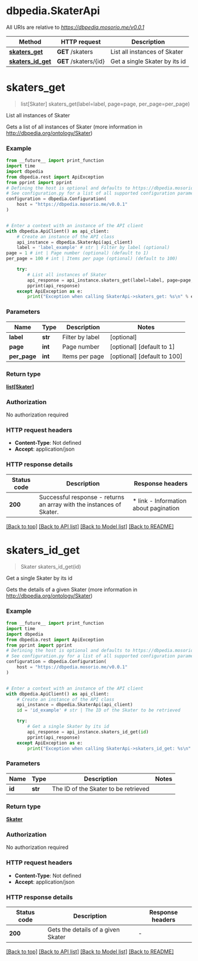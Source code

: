 # dbpedia.SkaterApi

All URIs are relative to *https://dbpedia.mosorio.me/v0.0.1*

Method | HTTP request | Description
------------- | ------------- | -------------
[**skaters_get**](SkaterApi.md#skaters_get) | **GET** /skaters | List all instances of Skater
[**skaters_id_get**](SkaterApi.md#skaters_id_get) | **GET** /skaters/{id} | Get a single Skater by its id


# **skaters_get**
> list[Skater] skaters_get(label=label, page=page, per_page=per_page)

List all instances of Skater

Gets a list of all instances of Skater (more information in http://dbpedia.org/ontology/Skater)

### Example

```python
from __future__ import print_function
import time
import dbpedia
from dbpedia.rest import ApiException
from pprint import pprint
# Defining the host is optional and defaults to https://dbpedia.mosorio.me/v0.0.1
# See configuration.py for a list of all supported configuration parameters.
configuration = dbpedia.Configuration(
    host = "https://dbpedia.mosorio.me/v0.0.1"
)


# Enter a context with an instance of the API client
with dbpedia.ApiClient() as api_client:
    # Create an instance of the API class
    api_instance = dbpedia.SkaterApi(api_client)
    label = 'label_example' # str | Filter by label (optional)
page = 1 # int | Page number (optional) (default to 1)
per_page = 100 # int | Items per page (optional) (default to 100)

    try:
        # List all instances of Skater
        api_response = api_instance.skaters_get(label=label, page=page, per_page=per_page)
        pprint(api_response)
    except ApiException as e:
        print("Exception when calling SkaterApi->skaters_get: %s\n" % e)
```

### Parameters

Name | Type | Description  | Notes
------------- | ------------- | ------------- | -------------
 **label** | **str**| Filter by label | [optional] 
 **page** | **int**| Page number | [optional] [default to 1]
 **per_page** | **int**| Items per page | [optional] [default to 100]

### Return type

[**list[Skater]**](Skater.md)

### Authorization

No authorization required

### HTTP request headers

 - **Content-Type**: Not defined
 - **Accept**: application/json

### HTTP response details
| Status code | Description | Response headers |
|-------------|-------------|------------------|
**200** | Successful response - returns an array with the instances of Skater. |  * link - Information about pagination <br>  |

[[Back to top]](#) [[Back to API list]](../README.md#documentation-for-api-endpoints) [[Back to Model list]](../README.md#documentation-for-models) [[Back to README]](../README.md)

# **skaters_id_get**
> Skater skaters_id_get(id)

Get a single Skater by its id

Gets the details of a given Skater (more information in http://dbpedia.org/ontology/Skater)

### Example

```python
from __future__ import print_function
import time
import dbpedia
from dbpedia.rest import ApiException
from pprint import pprint
# Defining the host is optional and defaults to https://dbpedia.mosorio.me/v0.0.1
# See configuration.py for a list of all supported configuration parameters.
configuration = dbpedia.Configuration(
    host = "https://dbpedia.mosorio.me/v0.0.1"
)


# Enter a context with an instance of the API client
with dbpedia.ApiClient() as api_client:
    # Create an instance of the API class
    api_instance = dbpedia.SkaterApi(api_client)
    id = 'id_example' # str | The ID of the Skater to be retrieved

    try:
        # Get a single Skater by its id
        api_response = api_instance.skaters_id_get(id)
        pprint(api_response)
    except ApiException as e:
        print("Exception when calling SkaterApi->skaters_id_get: %s\n" % e)
```

### Parameters

Name | Type | Description  | Notes
------------- | ------------- | ------------- | -------------
 **id** | **str**| The ID of the Skater to be retrieved | 

### Return type

[**Skater**](Skater.md)

### Authorization

No authorization required

### HTTP request headers

 - **Content-Type**: Not defined
 - **Accept**: application/json

### HTTP response details
| Status code | Description | Response headers |
|-------------|-------------|------------------|
**200** | Gets the details of a given Skater |  -  |

[[Back to top]](#) [[Back to API list]](../README.md#documentation-for-api-endpoints) [[Back to Model list]](../README.md#documentation-for-models) [[Back to README]](../README.md)

